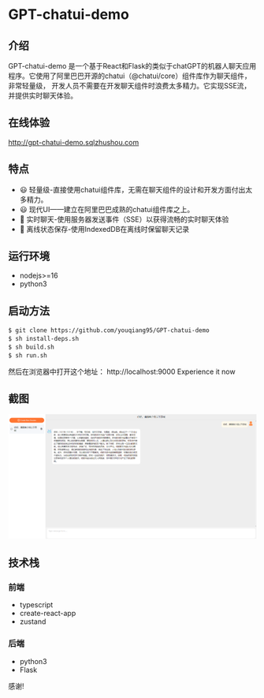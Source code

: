 # GPT-chatui-demo

## 介绍
GPT-chatui-demo 是一个基于React和Flask的类似于chatGPT的机器人聊天应用程序。它使用了阿里巴巴开源的chatui（@chatui/core）组件库作为聊天组件，非常轻量级，
开发人员不需要在开发聊天组件时浪费太多精力。它实现SSE流，并提供实时聊天体验。

## 在线体验
http://gpt-chatui-demo.sqlzhushou.com

## 特点
- 😃 轻量级-直接使用chatui组件库，无需在聊天组件的设计和开发方面付出太多精力。
- 😃 现代UI——建立在阿里巴巴成熟的chatui组件库之上。
- 💬 实时聊天-使用服务器发送事件（SSE）以获得流畅的实时聊天体验
- 🎉 离线状态保存-使用IndexedDB在离线时保留聊天记录

## 运行环境
- nodejs>=16
- python3

## 启动方法
```bash
$ git clone https://github.com/youqiang95/GPT-chatui-demo
$ sh install-deps.sh  
$ sh build.sh
$ sh run.sh
```
然后在浏览器中打开这个地址： http://localhost:9000 Experience it now

## 截图

<img src="media/chatui-zh.png" width="800" />

## 技术栈
### 前端
- typescript
- create-react-app
- zustand

### 后端
- python3
- Flask

感谢!
